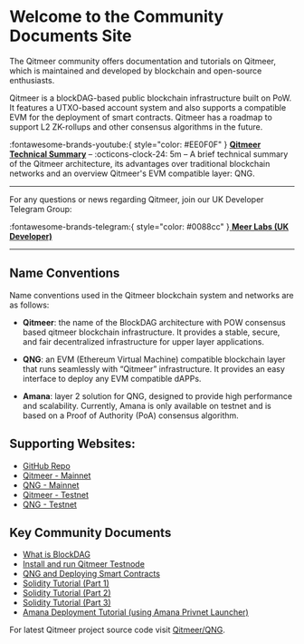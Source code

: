 # Welcome to the Community Documents Site
The Qitmeer community offers documentation and tutorials on Qitmeer, which is maintained and developed by blockchain and open-source enthusiasts.

Qitmeer is a blockDAG-based public blockchain infrastructure built on PoW. It features a UTXO-based account system and also supports a compatible EVM for the deployment of smart contracts. Qitmeer has a roadmap to support L2 ZK-rollups and other consensus algorithms in the future.

:fontawesome-brands-youtube:{ style="color: #EE0F0F" }
__[Qitmeer Technical Summary]__ – :octicons-clock-24:
5m – A brief technical summary of the Qitmeer architecture, its advantages over traditional blockchain networks and an overview Qitmeer's EVM compatible layer: QNG.

  [Qitmeer Technical Summary]: https://www.youtube.com/watch?v=4ywA7ROgTas


---

For any questions or news regarding Qitmeer, join our UK Developer Telegram Group:

:fontawesome-brands-telegram:{ style="color: #0088cc" }[ **Meer Labs (UK Developer)** ](https://t.me/+L5nExcssmOxjZTc0)

---


## Name Conventions

Name conventions used in the Qitmeer blockchain system and networks are as follows:

* **Qitmeer**: the name of the BlockDAG architecture with POW consensus based qitmeer blockchain infrastructure. It provides a stable, secure, and fair decentralized infrastructure for upper layer applications.

* **QNG**: an EVM (Ethereum Virtual Machine) compatible blockchain layer that runs seamlessly with “Qitmeer” infrastructure. It provides an easy interface to deploy any EVM compatible dAPPs.

* **Amana**: layer 2 solution for QNG, designed to provide high performance and scalability. Currently, Amana is only available on testnet and is based on a Proof of Authority (PoA) consensus algorithm.

## Supporting Websites:

* [GitHub Repo](https://github.com/Qitmeer/qng)
* [Qitmeer - Mainnet](https://meerscan.io)
* [QNG - Mainnet](https://evm.meerscan.io)
* [Qitmeer - Testnet](https://testnet.meerscan.io)
* [QNG - Testnet](https://qng-testnet.meerscan.io/)

## Key Community Documents
* [What is BlockDAG](What_is_BlockDAG.md)
* [Install and run Qitmeer Testnode](Installation_Running_qng_node.md)
* [QNG and Deploying Smart Contracts](meerEVM_deploying_SmartContracts.md)
* [Solidity Tutorial (Part 1)](solidity_tutorial_basics_part_1.md)
* [Solidity Tutorial (Part 2)](solidity_tutorial_basics_part_2.md)
* [Solidity Tutorial (Part 3)](solidity_tutorial_basics_part_3.md)
* [Amana Deployment Tutorial (using Amana Privnet Launcher)](amana_tutorial.md)

For latest Qitmeer project source code visit [Qitmeer/QNG](https://github.com/Qitmeer/qng).
